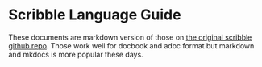  
# Scribble Language Guide

These documents are markdown version of those on [the original scribble github repo](https://github.com/scribble/scribble-language-guide). 
Those work well for docbook and adoc format but markdown and mkdocs is more popular these days. 

